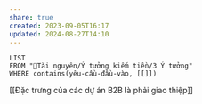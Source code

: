```yaml
---
share: true
created: 2023-09-05T16:17
updated: 2024-08-27T14:10
---
```

```dataview
LIST
FROM "📜Tài nguyên/Ý tưởng kiếm tiền/3 Ý tưởng" 
WHERE contains(yêu-cầu-đầu-vào, [[]])
```

[[Đặc trưng của các dự án B2B là phải giao thiệp]]